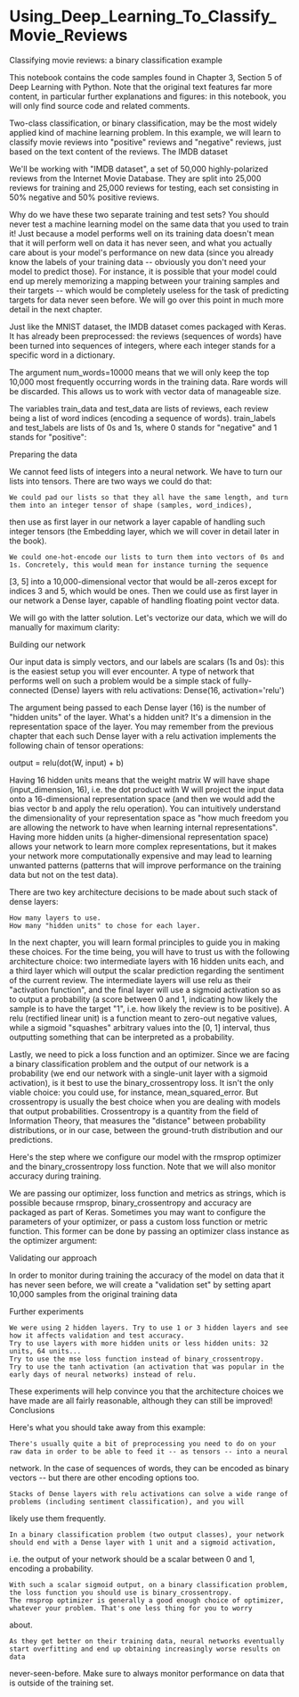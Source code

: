 # Using_Deep_Learning_To_Classify_Movie_Reviews


Classifying movie reviews: a binary classification example

This notebook contains the code samples found in Chapter 3, Section 5 of Deep Learning with Python. Note that the original text features far more content, in particular further explanations and figures: in this notebook, you will only find source code and related comments.

Two-class classification, or binary classification, may be the most widely applied kind of machine learning problem. In this example, we will learn to classify movie reviews into "positive" reviews and "negative" reviews, just based on the text content of the reviews.
The IMDB dataset

We'll be working with "IMDB dataset", a set of 50,000 highly-polarized reviews from the Internet Movie Database. They are split into 25,000 reviews for training and 25,000 reviews for testing, each set consisting in 50% negative and 50% positive reviews.

Why do we have these two separate training and test sets? You should never test a machine learning model on the same data that you used to train it! Just because a model performs well on its training data doesn't mean that it will perform well on data it has never seen, and what you actually care about is your model's performance on new data (since you already know the labels of your training data -- obviously you don't need your model to predict those). For instance, it is possible that your model could end up merely memorizing a mapping between your training samples and their targets -- which would be completely useless for the task of predicting targets for data never seen before. We will go over this point in much more detail in the next chapter.

Just like the MNIST dataset, the IMDB dataset comes packaged with Keras. It has already been preprocessed: the reviews (sequences of words) have been turned into sequences of integers, where each integer stands for a specific word in a dictionary.




The argument num_words=10000 means that we will only keep the top 10,000 most frequently occurring words in the training data. Rare words will be discarded. This allows us to work with vector data of manageable size.

The variables train_data and test_data are lists of reviews, each review being a list of word indices (encoding a sequence of words). train_labels and test_labels are lists of 0s and 1s, where 0 stands for "negative" and 1 stands for "positive":



Preparing the data

We cannot feed lists of integers into a neural network. We have to turn our lists into tensors. There are two ways we could do that:

    We could pad our lists so that they all have the same length, and turn them into an integer tensor of shape (samples, word_indices),

then use as first layer in our network a layer capable of handling such integer tensors (the Embedding layer, which we will cover in detail later in the book).

    We could one-hot-encode our lists to turn them into vectors of 0s and 1s. Concretely, this would mean for instance turning the sequence

[3, 5] into a 10,000-dimensional vector that would be all-zeros except for indices 3 and 5, which would be ones. Then we could use as first layer in our network a Dense layer, capable of handling floating point vector data.

We will go with the latter solution. Let's vectorize our data, which we will do manually for maximum clarity:




Building our network

Our input data is simply vectors, and our labels are scalars (1s and 0s): this is the easiest setup you will ever encounter. A type of network that performs well on such a problem would be a simple stack of fully-connected (Dense) layers with relu activations: Dense(16, activation='relu')

The argument being passed to each Dense layer (16) is the number of "hidden units" of the layer. What's a hidden unit? It's a dimension in the representation space of the layer. You may remember from the previous chapter that each such Dense layer with a relu activation implements the following chain of tensor operations:

output = relu(dot(W, input) + b)

Having 16 hidden units means that the weight matrix W will have shape (input_dimension, 16), i.e. the dot product with W will project the input data onto a 16-dimensional representation space (and then we would add the bias vector b and apply the relu operation). You can intuitively understand the dimensionality of your representation space as "how much freedom you are allowing the network to have when learning internal representations". Having more hidden units (a higher-dimensional representation space) allows your network to learn more complex representations, but it makes your network more computationally expensive and may lead to learning unwanted patterns (patterns that will improve performance on the training data but not on the test data).

There are two key architecture decisions to be made about such stack of dense layers:

    How many layers to use.
    How many "hidden units" to chose for each layer.

In the next chapter, you will learn formal principles to guide you in making these choices. For the time being, you will have to trust us with the following architecture choice: two intermediate layers with 16 hidden units each, and a third layer which will output the scalar prediction regarding the sentiment of the current review. The intermediate layers will use relu as their "activation function", and the final layer will use a sigmoid activation so as to output a probability (a score between 0 and 1, indicating how likely the sample is to have the target "1", i.e. how likely the review is to be positive). A relu (rectified linear unit) is a function meant to zero-out negative values, while a sigmoid "squashes" arbitrary values into the [0, 1] interval, thus outputting something that can be interpreted as a probability.




Lastly, we need to pick a loss function and an optimizer. Since we are facing a binary classification problem and the output of our network is a probability (we end our network with a single-unit layer with a sigmoid activation), is it best to use the binary_crossentropy loss. It isn't the only viable choice: you could use, for instance, mean_squared_error. But crossentropy is usually the best choice when you are dealing with models that output probabilities. Crossentropy is a quantity from the field of Information Theory, that measures the "distance" between probability distributions, or in our case, between the ground-truth distribution and our predictions.

Here's the step where we configure our model with the rmsprop optimizer and the binary_crossentropy loss function. Note that we will also monitor accuracy during training.


We are passing our optimizer, loss function and metrics as strings, which is possible because rmsprop, binary_crossentropy and accuracy are packaged as part of Keras. Sometimes you may want to configure the parameters of your optimizer, or pass a custom loss function or metric function. This former can be done by passing an optimizer class instance as the optimizer argument:


Validating our approach

In order to monitor during training the accuracy of the model on data that it has never seen before, we will create a "validation set" by setting apart 10,000 samples from the original training data




Further experiments

    We were using 2 hidden layers. Try to use 1 or 3 hidden layers and see how it affects validation and test accuracy.
    Try to use layers with more hidden units or less hidden units: 32 units, 64 units...
    Try to use the mse loss function instead of binary_crossentropy.
    Try to use the tanh activation (an activation that was popular in the early days of neural networks) instead of relu.

These experiments will help convince you that the architecture choices we have made are all fairly reasonable, although they can still be improved!
Conclusions

Here's what you should take away from this example:

    There's usually quite a bit of preprocessing you need to do on your raw data in order to be able to feed it -- as tensors -- into a neural

network. In the case of sequences of words, they can be encoded as binary vectors -- but there are other encoding options too.

    Stacks of Dense layers with relu activations can solve a wide range of problems (including sentiment classification), and you will

likely use them frequently.

    In a binary classification problem (two output classes), your network should end with a Dense layer with 1 unit and a sigmoid activation,

i.e. the output of your network should be a scalar between 0 and 1, encoding a probability.

    With such a scalar sigmoid output, on a binary classification problem, the loss function you should use is binary_crossentropy.
    The rmsprop optimizer is generally a good enough choice of optimizer, whatever your problem. That's one less thing for you to worry

about.

    As they get better on their training data, neural networks eventually start overfitting and end up obtaining increasingly worse results on data

never-seen-before. Make sure to always monitor performance on data that is outside of the training set.






